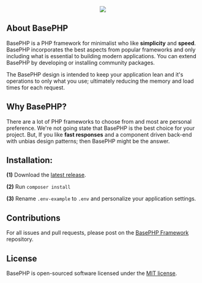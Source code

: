 <p align="center"><img src="http://timothymarois.com/a/basephp2-logo-03-01.svg"></p>

## About BasePHP

BasePHP is a PHP framework for minimalist who like **simplicity** and **speed**. BasePHP incorporates the best aspects from popular frameworks and only including what is essential to building modern applications. You can extend BasePHP by developing or installing community packages.

The BasePHP design is intended to keep your application lean and it's operations to only what you use; ultimately reducing the memory and load times for each request.


## Why BasePHP?

There are a lot of PHP frameworks to choose from and most are personal preference. We're not going state that BasePHP is the best choice for your project. But, If you like **fast responses** and a component driven back-end with unbias design patterns; then BasePHP might be the answer.


## Installation:

**(1)** Download the [latest release](https://github.com/basephp/framework/archive/master.zip).

**(2)** Run `composer install`

**(3)** Rename `.env-example` to `.env` and personalize your application settings.


## Contributions

For all issues and pull requests, please post on the [BasePHP Framework](https://github.com/basephp/framework) repository.


## License

BasePHP is open-sourced software licensed under the [MIT license](https://opensource.org/licenses/MIT).
